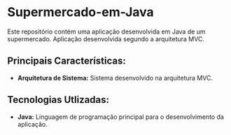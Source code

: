 # Supermercado-em-Java
Este repositório contém uma aplicação desenvolvida em Java de um supermercado. Aplicação desenvolvida segundo a arquitetura MVC.

## Principais Características:

- **Arquitetura de Sistema:** Sistema desenvolvido na arquitetura MVC.

## Tecnologias Utlizadas:

- **Java:** Linguagem de programação principal para o desenvolvimento da aplicação.
